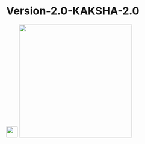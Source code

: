# Version-2.0-KAKSHA-2.0
<img src="https://media.giphy.com/media/WUlplcMpOCEmTGBtBW/giphy.gif" width="30">
<img src="https://www.canva.com/design/DAE98_SwaMY/9iso9gup7P1uLD4LTIcRtA/watchutm_content=DAE98_SwaMY&utm_campaign=share_your_design&utm_medium=link&utm_source=shareyourdesignpanel" width="300">
